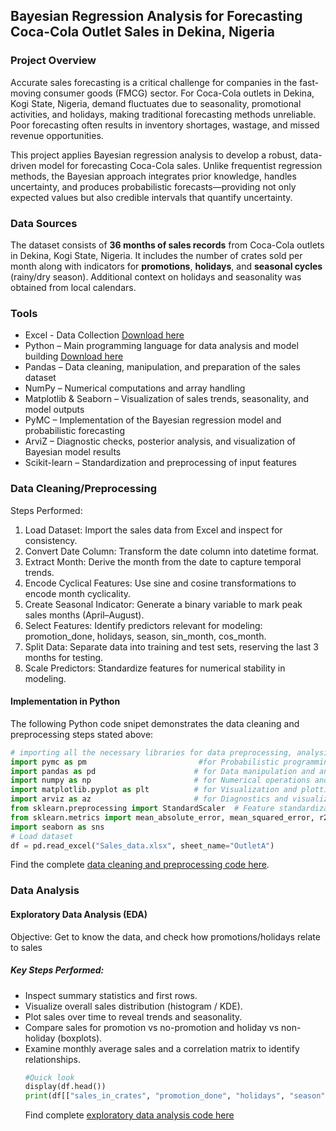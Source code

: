 ## Bayesian Regression Analysis for Forecasting Coca-Cola Outlet Sales in Dekina, Nigeria

### Project Overview

Accurate sales forecasting is a critical challenge for companies in the fast-moving consumer goods (FMCG) sector. For Coca-Cola outlets in Dekina, Kogi State, Nigeria, demand fluctuates due to seasonality, promotional activities, and holidays, making traditional forecasting methods unreliable. Poor forecasting often results in inventory shortages, wastage, and missed revenue opportunities.

This project applies Bayesian regression analysis to develop a robust, data-driven model for forecasting Coca-Cola sales. Unlike frequentist regression methods, the Bayesian approach integrates prior knowledge, handles uncertainty, and produces probabilistic forecasts—providing not only expected values but also credible intervals that quantify uncertainty.

### Data Sources

The dataset consists of **36 months of sales records** from Coca-Cola outlets in Dekina, Kogi State, Nigeria. It includes the number of crates sold per month along with indicators for **promotions**, **holidays**, and **seasonal cycles** (rainy/dry season). Additional context on holidays and seasonality was obtained from local calendars.

### Tools

- Excel - Data Collection [Download here](https://microsoft.com)
- Python – Main programming language for data analysis and model building [Download here](https://www.python.org/downloads/)
- Pandas – Data cleaning, manipulation, and preparation of the sales dataset
- NumPy – Numerical computations and array handling
- Matplotlib & Seaborn – Visualization of sales trends, seasonality, and model outputs
- PyMC – Implementation of the Bayesian regression model and probabilistic forecasting
- ArviZ – Diagnostic checks, posterior analysis, and visualization of Bayesian model results
- Scikit-learn – Standardization and preprocessing of input features

### Data Cleaning/Preprocessing 

Steps Performed:
1. Load Dataset: Import the sales data from Excel and inspect for consistency.
2. Convert Date Column: Transform the date column into datetime format.
3. Extract Month: Derive the month from the date to capture temporal trends.
4. Encode Cyclical Features: Use sine and cosine transformations to encode month cyclicality.
5. Create Seasonal Indicator: Generate a binary variable to mark peak sales months (April–August).
6. Select Features: Identify predictors relevant for modeling: promotion_done, holidays, season, sin_month, cos_month.
7. Split Data: Separate data into training and test sets, reserving the last 3 months for testing.
8. Scale Predictors: Standardize features for numerical stability in modeling.

#### Implementation in Python

The following Python code snipet demonstrates the data cleaning and preprocessing steps stated above:

```python
# importing all the necessary libraries for data preprocessing, analysis and visualization
import pymc as pm                         #for Probabilistic programming for Bayesian modeling
import pandas as pd                      # for Data manipulation and analysis
import numpy as np                       # for Numerical operations and array handling
import matplotlib.pyplot as plt          # for Visualization and plotting
import arviz as az                       # for Diagnostics and visualization of Bayesian inference
from sklearn.preprocessing import StandardScaler  # Feature standardization
from sklearn.metrics import mean_absolute_error, mean_squared_error, r2_score  # Model evaluation metrics
import seaborn as sns
# Load dataset
df = pd.read_excel("Sales_data.xlsx", sheet_name="OutletA")
```
Find the complete [data cleaning and preprocessing code here](/data_cleaning_and_preprocessing.ipynb).

### Data Analysis
#### Exploratory Data Analysis (EDA)
Objective: Get to know the data, and check how promotions/holidays relate to sales 

##### Key Steps Performed:
- Inspect summary statistics and first rows.
- Visualize overall sales distribution (histogram / KDE).
- Plot sales over time to reveal trends and seasonality.
- Compare sales for promotion vs no-promotion and holiday vs non-holiday (boxplots).
- Examine monthly average sales and a correlation matrix to identify relationships.
  ```python
  #Quick look
  display(df.head())
  print(df[["sales_in_crates", "promotion_done", "holidays", "season"]].describe())
  ```
  Find complete [exploratory data analysis code here](/scripts/EDA.ipynb) 
